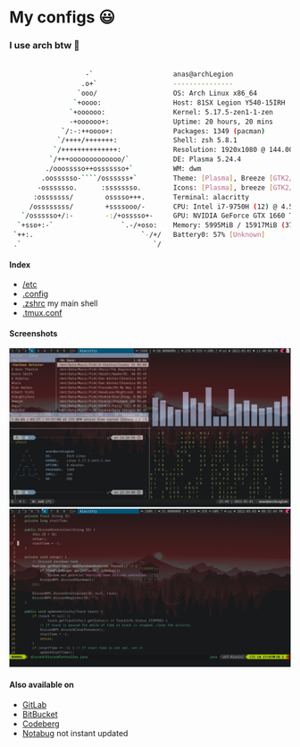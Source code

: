 # My configs 😃
### I use arch btw 🥰

```bash

                   -`                    anas@archLegion
                  .o+`                   ---------------
                 `ooo/                   OS: Arch Linux x86_64
                `+oooo:                  Host: 81SX Legion Y540-15IRH
               `+oooooo:                 Kernel: 5.17.5-zen1-1-zen
               -+oooooo+:                Uptime: 20 hours, 20 mins
             `/:-:++oooo+:               Packages: 1349 (pacman)
            `/++++/+++++++:              Shell: zsh 5.8.1
           `/++++++++++++++:             Resolution: 1920x1080 @ 144.00Hz
          `/+++ooooooooooooo/`           DE: Plasma 5.24.4
         ./ooosssso++osssssso+`          WM: dwm
        .oossssso-````/ossssss+`         Theme: [Plasma], Breeze [GTK2/3]
       -osssssso.      :ssssssso.        Icons: [Plasma], breeze [GTK2/3]
      :osssssss/        osssso+++.       Terminal: alacritty
     /ossssssss/        +ssssooo/-       CPU: Intel i7-9750H (12) @ 4.500GHz [53.0°C]
   `/ossssso+/:-        -:/+osssso+-     GPU: NVIDIA GeForce GTX 1660 Ti Mobile
  `+sso+:-`                 `.-/+oso:    Memory: 5995MiB / 15917MiB (37%)
 `++:.                           `-/+/   Battery0: 57% [Unknown]
 .`                                 `/
```

#### Index
- [/etc](./etc)
- [.config](./.config)
- [.zshrc](./.zshrc) my main shell
- [.tmux.conf](./.tmux.conf)


#### Screenshots 
![terminal and tmux and dwm and cava and cmus and zsh and ufetch and cmatrix](./Screenshots/1.png)
![neovim with a java code](./Screenshots/2.png "NeoVim")

#### Also available on
- [GitLab](https://gitlab.com/Anas-Elgarhy/dotfiles)
- [BitBucket](https://bitbucket.org/anas_elgarhy/dotfiles)
- [Codeberg](https://codeberg.org/anas-elgarhy/dotfiles)
- [Notabug](https://notabug.org/anas-elgarhy/dotfiles) not instant updated
